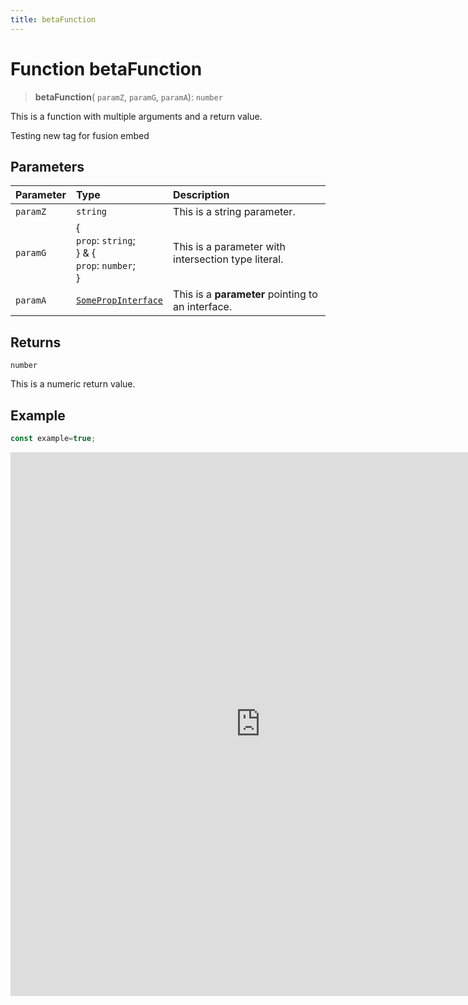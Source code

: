 ```yaml
---
title: betaFunction
---
```


# Function betaFunction <Badge type="fusionEmbed" text="Fusion Embed" /> <Badge type="beta" text="Beta" />

> **betaFunction**(
  `paramZ`,
  `paramG`,
  `paramA`): `number`

This is a function with multiple arguments and a return value.

Testing new tag for fusion embed

## Parameters

| Parameter | Type | Description |
| :------ | :------ | :------ |
| `paramZ` | `string` | This is a string parameter. |
| `paramG` | \{<br />  `prop`: `string`;<br /> } & \{<br />  `prop`: `number`;<br /> } | This is a parameter with intersection type literal. |
| `paramA` | [`SomePropInterface`](../interfaces/interface.SomePropInterface.md) | This is a **parameter** pointing to an interface. |

## Returns

`number`

This is a numeric return value.

## Example

```ts
const example=true;
```

<iframe
src='https://dhoavm6pu1cvg.cloudfront.net/?example=charts%2Farea-chart&mode=docs'
width=800
height=870
style='border:none;'
/>
